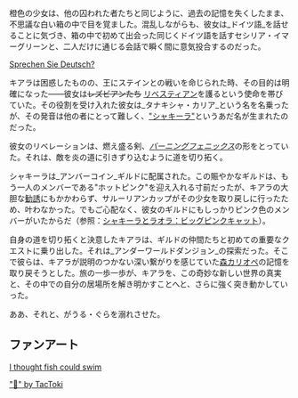 <!-- title: タナキシャ・カリア -->
<!-- status: 生存 -->

橙色の少女は、他の囚われた者たちと同じように、過去の記憶を失くしたまま、不思議な白い箱の中で目を覚ました。混乱しながらも、彼女は_ドイツ語_を話せることに気づき、箱の中で初めて出会った同じくドイツ語を話すセシリア・イマーグリーンと、二人だけに通じる会話で瞬く間に意気投合するのだった。

[Sprechen Sie Deutsch?](#embed:https://www.youtube.com/live/izEX6XKyApQ?feature=shared&t=907)

キアラは困惑したものの、王にステインとの戦いを命じられた時、その目的は明確になった――彼女は~~レズビアンたち~~ [リベスティアン](https://www.youtube.com/live/izEX6XKyApQ?feature=shared&t=2687)を護るという使命を帯びていた。その役割を受け入れた彼女は_タナキシャ・カリア_という名を名乗ったが、その発音は他の者にとって難しく、["シャキーラ"](https://www.youtube.com/live/izEX6XKyApQ?feature=shared&t=2943)というあだ名が生まれたのだった。

彼女のリベレーションは、燃え盛る剣、[_バーニングフェニックス_](https://www.youtube.com/live/izEX6XKyApQ?feature=shared&t=3181)の形をとっていた。それは、敵を炎の道に引きずり込むように道を切り拓く。

シャキーラは_アンバーコイン_ギルドに配属された。この賑やかなギルドは、もう一人のメンバーである"ホットピンク"を迎え入れる寸前だったが、キアラの大胆な[勧誘](https://www.youtube.com/live/izEX6XKyApQ?feature=shared&t=5610)にもかかわらず、サルーリアンカップがその少女を取り戻しに行ったため、叶わなかった。でもご心配なく、彼女のギルドにもしっかりピンク色のメンバーがいたからだ（参照：[シャキーラとラオラ：ビッグピンクキャット](#edge:kiara-raora)）。

自身の道を切り拓くと決意したキアラは、ギルドの仲間たちと初めての重要なクエストに乗り出した。それは_アンダーワールドダンジョン_の探索だった。そこで彼らは、キアラが説明のつかない深い繋がりを感じていた[森カリオペ](https://www.youtube.com/live/izEX6XKyApQ?feature=shared&t=9829)の記憶を取り戻そうとした。旅の一歩一歩が、キアラを、この奇妙な新しい世界の真実と、その中での自分の居場所を解き明かすことへと、さらに強く突き動かしていった。

ああ、それと、がうる・ぐらを溺れさせた。

## ファンアート

[I thought fish could swim](#embed:https://www.youtube.com/live/izEX6XKyApQ?feature=shared&t=6894)

["🐔" by TacToki](https://x.com/tac_toki/status/1899898564433662436)